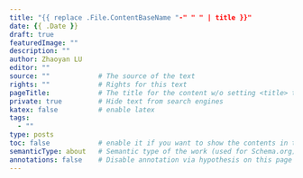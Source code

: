 ```yaml
---
title: "{{ replace .File.ContentBaseName "-" " " | title }}"
date: {{ .Date }}
draft: true
featuredImage: ""
description: ""
author: Zhaoyan LU
editor: ""
source: ""            # The source of the text
rights: ""            # Rights for this text
pageTitle:            # The title for the content w/o setting <title> tag
private: true         # Hide text from search engines
katex: false          # enable latex
tags:
  - ""
type: posts
toc: false            # enable it if you want to show the contents in the sidebar
semanticType: about   # Semantic type of the work (used for Schema.org)
annotations: false    # Disable annotation via hypothesis on this page
---
```

